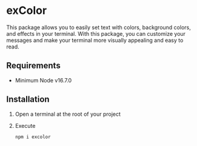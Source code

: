 # exColor

This package allows you to easily set text with colors, background colors, and effects in your terminal. With this package, you can customize your messages and make your terminal more visually appealing and easy to read.

## Requirements

- Minimum Node v16.7.0

## Installation

1. Open a terminal at the root of your project

2. Execute
   
   ```bash
   npm i excolor
   ```
